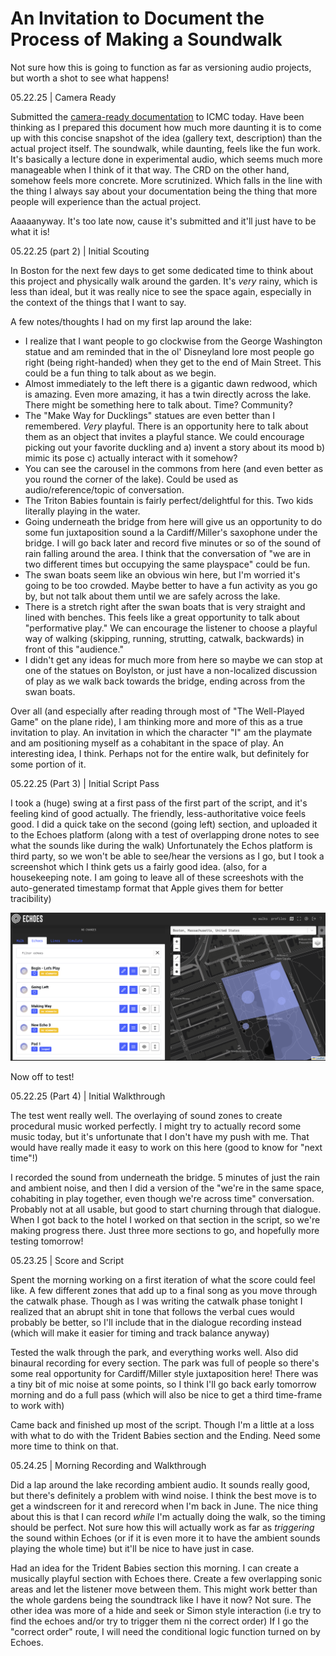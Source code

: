 # An Invitation to Document the Process of Making a Soundwalk

Not sure how this is going to function as far as versioning audio projects, but worth a shot to see what happens!

05.22.25 | Camera Ready

Submitted the [camera-ready documentation](../CRD.md) to ICMC today. Have been thinking as I prepared this document how much more daunting it is to come up with this concise snapshot of the idea (gallery text, description) than the actual project itself. The soundwalk, while daunting, feels like the fun work. It's basically a lecture done in experimental audio, which seems much more manageable when I think of it that way. The CRD on the other hand, somehow feels more concrete. More scrutinized. Which falls in the line with the thing I always say about your documentation being the thing that more people will experience than the actual project.

Aaaaanyway. It's too late now, cause it's submitted and it'll just have to be what it is!

05.22.25 (part 2) | Initial Scouting

In Boston for the next few days to get some dedicated time to think about this project and physically walk around the garden. It's _very_ rainy, which is less than ideal, but it was really nice to see the space again, especially in the context of the things that I want to say.

A few notes/thoughts I had on my first lap around the lake:

* I realize that I want people to go clockwise from the George Washington statue and am reminded that in the ol' Disneyland lore most people go right (being right-handed) when they get to the end of Main Street. This could be a fun thing to talk about as we begin.
* Almost immediately to the left there is a gigantic dawn redwood, which is amazing. Even more amazing, it has a twin directly across the lake. There might be something here to talk about. Time? Community? 
* The "Make Way for Ducklings" statues are even better than I remembered. _Very_ playful. There is an opportunity here to talk about them as an object that invites a playful stance. We could encourage picking out your favorite duckling and a) invent a story about its mood b) mimic its pose c) actually interact with it somehow?
* You can see the carousel in the commons from here (and even better as you round the corner of the lake). Could be used as audio/reference/topic of conversation.
* The Triton Babies fountain is fairly perfect/delightful for this. Two kids literally playing in the water. 
* Going underneath the bridge from here will give us an opportunity to do some fun juxtaposition sound a la Cardiff/Miller's saxophone under the bridge. I will go back later and record five minutes or so of the sound of rain falling around the area. I think that the conversation of "we are in two different times but occupying the same playspace" could be fun.
* The swan boats seem like an obvious win here, but I'm worried it's going to be too crowded. Maybe better to have a fun activity as you go by, but not talk about them until we are safely across the lake.
* There is a stretch right after the swan boats that is very straight and lined with benches. This feels like a great opportunity to talk about "performative play." We can encourage the listener to choose a playful way of walking (skipping, running, strutting, catwalk, backwards) in front of this "audience."
* I didn't get any ideas for much more from here so maybe we can stop at one of the statues on Boylston, or just have a non-localized discussion of play as we walk back towards the bridge, ending across from the swan boats.

Over all (and especially after reading through most of "The Well-Played Game" on the plane ride), I am thinking more and more of this as a true invitation to play. An invitation in which the character "I" am the playmate and am positioning myself as a cohabitant in the space of play. An interesting idea, I think. Perhaps not for the entire walk, but definitely for some portion of it.

05.22.25 (Part 3) | Initial Script Pass

I took a (huge) swing at a first pass of the first part of the script, and it's feeling kind of good actually. The friendly, less-authoritative voice feels good. I did a quick take on the second (going left) section, and uploaded it to the Echoes platform (along with a test of overlapping drone notes to see what the sounds like during the walk) Unfortunately the Echos platform is third party, so we won't be able to see/hear the versions as I go, but I took a screenshot which I think gets us a fairly good idea. (also, for a housekeeping note. I am going to leave all of these screeshots with the auto-generated timestamp format that Apple gives them for better tracibility)

![Echos - Iteration 1](../Media/Screenshot%202025-05-22%20at%2018.30.30.png)

Now off to test!

05.22.25 (Part 4) | Initial Walkthrough

The test went really well. The overlaying of sound zones to create procedural music worked perfectly. I might try to actually record some music today, but it's unfortunate that I don't have my push with me. That would have really made it easy to work on this here (good to know for "next time"!)

I recorded the sound from underneath the bridge. 5 minutes of just the rain and ambient noise, and then I did a version of the "we're in the same space, cohabiting in play together, even though we're across time" conversation. Probably not at all usable, but good to start churning through that dialogue. When I got back to the hotel I worked on that section in the script, so we're making progress there. Just three more sections to go, and hopefully more testing tomorrow! 

05.23.25 | Score and Script

Spent the morning working on a first iteration of what the score could feel like. A few different zones that add up to a final song as you move through the catwalk phase. Though as I was writing the catwalk phase tonight I realized that an abrupt shit in tone that follows the verbal cues would probably be better, so I'll include that in the dialogue recording instead (which will make it easier for timing and track balance anyway)

Tested the walk through the park, and everything works well. Also did binaural recording for every section. The park was full of people so there's some real opportunity for Cardiff/Miller style juxtaposition here! There was a tiny bit of mic noise at some points, so I think I'll go back early tomorrow morning and do a full pass (which will also be nice to get a third time-frame to work with)

Came back and finished up most of the script. Though I'm a little at a loss with what to do with the Trident Babies section and the Ending. Need some more time to think on that.

05.24.25 | Morning Recording and Walkthrough

Did a lap around the lake recording ambient audio. It sounds really good, but there's definitely a problem with wind noise. I think the best move is to get a windscreen for it and rerecord when I'm back in June. The nice thing about this is that I can record _while_ I'm actually doing the walk, so the timing should be perfect. Not sure how this will actually work as far as _triggering_ the sound within Echoes (or if it is even more it to have the ambient sounds playing the whole time) but it'll be nice to have just in case.

Had an idea for the Trident Babies section this morning. I can create a musically playful section with Echoes there. Create a few overlapping sonic areas and let the listener move between them. This might work better than the whole gardens being the soundtrack like I have it now? Not sure. The other idea was more of a hide and seek or Simon style interaction (i.e try to find the echoes and/or try to trigger them ni the correct order) If I go the "correct order" route, I will need the conditional logic function turned on by Echoes.